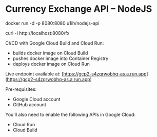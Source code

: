 # Currency Exchange API – NodeJS

docker run -d -p 8080:8080 u1ih/nodejs-api

curl -i http://localhost:8080/fx

CI/CD with Google Cloud Build and Cloud Run:

* builds docker image on Cloud Build
* pushes docker image into Container Registry
* deploys docker image on Cloud Run

Live endpoint available at: [https://gcp2-s4zqrwobhq-as.a.run.app] (https://gcp2-s4zqrwobhq-as.a.run.app) 

Pre-requisites:

* Google Cloud account
* GitHub account

You'll also need to enable the following APIs in Google Cloud:
* Cloud Run
* Cloud Build 

